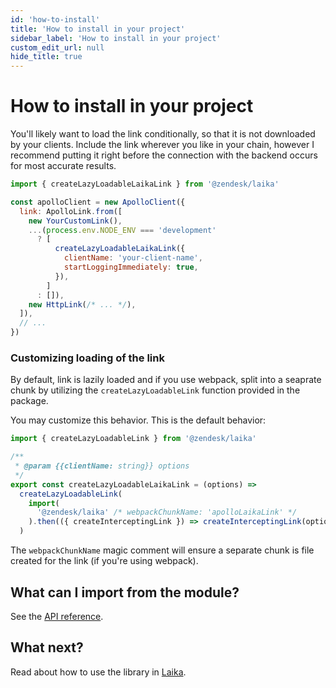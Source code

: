 ```yaml
---
id: 'how-to-install'
title: 'How to install in your project'
sidebar_label: 'How to install in your project'
custom_edit_url: null
hide_title: true
---
```


# How to install in your project

You'll likely want to load the link conditionally, so that it is not downloaded by your clients.
Include the link wherever you like in your chain, however I recommend putting it right before the connection with the backend occurs for most accurate results.

```js
import { createLazyLoadableLaikaLink } from '@zendesk/laika'

const apolloClient = new ApolloClient({
  link: ApolloLink.from([
    new YourCustomLink(),
    ...(process.env.NODE_ENV === 'development'
      ? [
          createLazyLoadableLaikaLink({
            clientName: 'your-client-name',
            startLoggingImmediately: true,
          }),
        ]
      : []),
    new HttpLink(/* ... */),
  ]),
  // ...
})
```

### Customizing loading of the link

By default, link is lazily loaded and if you use webpack, split into a seaprate chunk by utilizing the `createLazyLoadableLink` function provided in the package.

You may customize this behavior. This is the default behavior:

```js
import { createLazyLoadableLink } from '@zendesk/laika'

/**
 * @param {{clientName: string}} options
 */
export const createLazyLoadableLaikaLink = (options) =>
  createLazyLoadableLink(
    import(
      '@zendesk/laika' /* webpackChunkName: 'apolloLaikaLink' */
    ).then(({ createInterceptingLink }) => createInterceptingLink(options)),
  )
```

The `webpackChunkName` magic comment will ensure a separate chunk is file created for the link (if you're using webpack).

## What can I import from the module?

See the [API reference](api/modules.md).

## What next?

Read about how to use the library in [Laika](api/modules/Laika.md).
